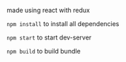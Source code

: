 made using react with redux

```npm install``` to install all dependencies

```npm start``` to start dev-server

```npm build``` to build bundle